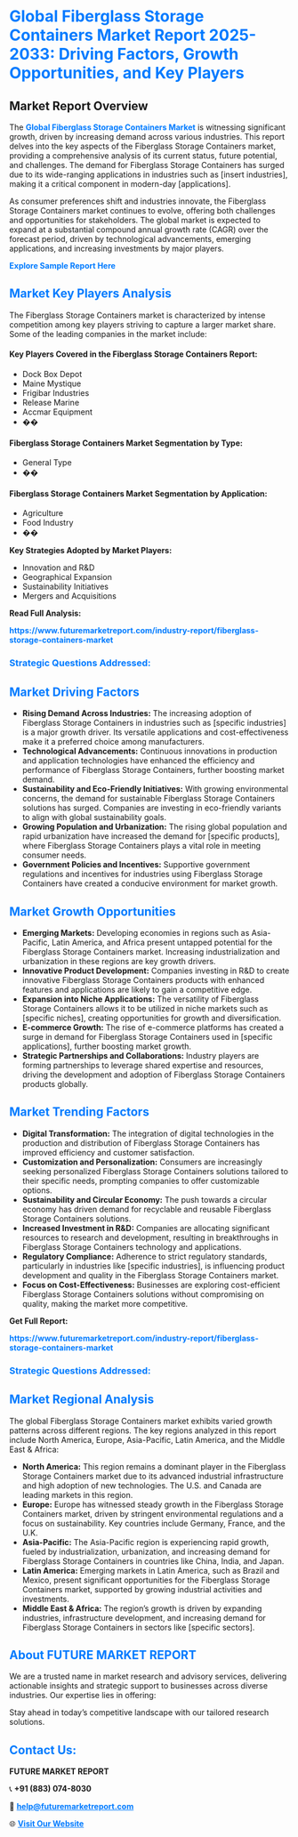 <h1 style="color: #007BFF;">Global Fiberglass Storage Containers Market Report 2025-2033: Driving Factors, Growth Opportunities, and Key Players</h1>

<section id="overview">
<h2>Market Report Overview</h2>
<p>The <a href="https://www.futuremarketreport.com/industry-report/fiberglass-storage-containers-market" style="color: #007BFF; text-decoration: none;"><strong>Global Fiberglass Storage Containers Market</strong></a> is witnessing significant growth, driven by increasing demand across various industries. This report delves into the key aspects of the Fiberglass Storage Containers market, providing a comprehensive analysis of its current status, future potential, and challenges. The demand for Fiberglass Storage Containers has surged due to its wide-ranging applications in industries such as [insert industries], making it a critical component in modern-day [applications].</p>
<p>As consumer preferences shift and industries innovate, the Fiberglass Storage Containers market continues to evolve, offering both challenges and opportunities for stakeholders. The global market is expected to expand at a substantial compound annual growth rate (CAGR) over the forecast period, driven by technological advancements, emerging applications, and increasing investments by major players.</p>
</section>

<section id="overview">
<p><a href="https://www.futuremarketreport.com/request-sample/reportId=117245" style="color: #007BFF; text-decoration: none;"><strong>Explore Sample Report Here</strong></a></p>
</section>

<section id="key-players">
<h2 style="color: #007BFF;">Market Key Players Analysis</h2>
<p>The Fiberglass Storage Containers market is characterized by intense competition among key players striving to capture a larger market share. Some of the leading companies in the market include:</p>
<h4>Key Players Covered in the Fiberglass Storage Containers Report:</h4>
<ul><li>Dock Box Depot</li><li>Maine Mystique</li><li>Frigibar Industries</li><li>Release Marine</li><li>Accmar Equipment</li><li>��</li></ul>
<h4>Fiberglass Storage Containers Market Segmentation by Type:</h4>
<ul><li>General Type</li><li>��</li></ul>

<h4>Fiberglass Storage Containers Market Segmentation by Application:</h4>
<ul><li>Agriculture</li><li>Food Industry</li><li>��</li></ul>
<p><strong>Key Strategies Adopted by Market Players:</strong></p>
<ul>
<li>Innovation and R&D</li>
<li>Geographical Expansion</li>
<li>Sustainability Initiatives</li>
<li>Mergers and Acquisitions</li>
</ul>
</section>

<section>
<p><strong>Read Full Analysis: </strong></p><a href="https://www.futuremarketreport.com/industry-report/fiberglass-storage-containers-market" style="color: #007BFF; text-decoration: none;"><strong>https://www.futuremarketreport.com/industry-report/fiberglass-storage-containers-market</strong></a>
<h3 style="color: #007BFF;">Strategic Questions Addressed:</h3>
</section>

<section id="driving-factors">
<h2 style="color: #007BFF;">Market Driving Factors</h2>
<ul>
<li><strong>Rising Demand Across Industries:</strong> The increasing adoption of Fiberglass Storage Containers in industries such as [specific industries] is a major growth driver. Its versatile applications and cost-effectiveness make it a preferred choice among manufacturers.</li>
<li><strong>Technological Advancements:</strong> Continuous innovations in production and application technologies have enhanced the efficiency and performance of Fiberglass Storage Containers, further boosting market demand.</li>
<li><strong>Sustainability and Eco-Friendly Initiatives:</strong> With growing environmental concerns, the demand for sustainable Fiberglass Storage Containers solutions has surged. Companies are investing in eco-friendly variants to align with global sustainability goals.</li>
<li><strong>Growing Population and Urbanization:</strong> The rising global population and rapid urbanization have increased the demand for [specific products], where Fiberglass Storage Containers plays a vital role in meeting consumer needs.</li>
<li><strong>Government Policies and Incentives:</strong> Supportive government regulations and incentives for industries using Fiberglass Storage Containers have created a conducive environment for market growth.</li>
</ul>
</section>

<section id="growth-opportunities">
<h2 style="color: #007BFF;">Market Growth Opportunities</h2>
<ul>
<li><strong>Emerging Markets:</strong> Developing economies in regions such as Asia-Pacific, Latin America, and Africa present untapped potential for the Fiberglass Storage Containers market. Increasing industrialization and urbanization in these regions are key growth drivers.</li>
<li><strong>Innovative Product Development:</strong> Companies investing in R&D to create innovative Fiberglass Storage Containers products with enhanced features and applications are likely to gain a competitive edge.</li>
<li><strong>Expansion into Niche Applications:</strong> The versatility of Fiberglass Storage Containers allows it to be utilized in niche markets such as [specific niches], creating opportunities for growth and diversification.</li>
<li><strong>E-commerce Growth:</strong> The rise of e-commerce platforms has created a surge in demand for Fiberglass Storage Containers used in [specific applications], further boosting market growth.</li>
<li><strong>Strategic Partnerships and Collaborations:</strong> Industry players are forming partnerships to leverage shared expertise and resources, driving the development and adoption of Fiberglass Storage Containers products globally.</li>
</ul>
</section>

<section id="trending-factors">
<h2 style="color: #007BFF;">Market Trending Factors</h2>
<ul>
<li><strong>Digital Transformation:</strong> The integration of digital technologies in the production and distribution of Fiberglass Storage Containers has improved efficiency and customer satisfaction.</li>
<li><strong>Customization and Personalization:</strong> Consumers are increasingly seeking personalized Fiberglass Storage Containers solutions tailored to their specific needs, prompting companies to offer customizable options.</li>
<li><strong>Sustainability and Circular Economy:</strong> The push towards a circular economy has driven demand for recyclable and reusable Fiberglass Storage Containers solutions.</li>
<li><strong>Increased Investment in R&D:</strong> Companies are allocating significant resources to research and development, resulting in breakthroughs in Fiberglass Storage Containers technology and applications.</li>
<li><strong>Regulatory Compliance:</strong> Adherence to strict regulatory standards, particularly in industries like [specific industries], is influencing product development and quality in the Fiberglass Storage Containers market.</li>
<li><strong>Focus on Cost-Effectiveness:</strong> Businesses are exploring cost-efficient Fiberglass Storage Containers solutions without compromising on quality, making the market more competitive.</li>
</ul>
</section>

<section>
<p><strong>Get Full Report: </strong></p><a href="https://www.futuremarketreport.com/industry-report/fiberglass-storage-containers-market" style="color: #007BFF; text-decoration: none;"><strong>https://www.futuremarketreport.com/industry-report/fiberglass-storage-containers-market</strong></a>
<h3 style="color: #007BFF;">Strategic Questions Addressed:</h3>
</section>


<section id="regional-analysis">
<h2 style="color: #007BFF;">Market Regional Analysis</h2>
<p>The global Fiberglass Storage Containers market exhibits varied growth patterns across different regions. The key regions analyzed in this report include North America, Europe, Asia-Pacific, Latin America, and the Middle East & Africa:</p>
<ul>
<li><strong>North America:</strong> This region remains a dominant player in the Fiberglass Storage Containers market due to its advanced industrial infrastructure and high adoption of new technologies. The U.S. and Canada are leading markets in this region.</li>
<li><strong>Europe:</strong> Europe has witnessed steady growth in the Fiberglass Storage Containers market, driven by stringent environmental regulations and a focus on sustainability. Key countries include Germany, France, and the U.K.</li>
<li><strong>Asia-Pacific:</strong> The Asia-Pacific region is experiencing rapid growth, fueled by industrialization, urbanization, and increasing demand for Fiberglass Storage Containers in countries like China, India, and Japan.</li>
<li><strong>Latin America:</strong> Emerging markets in Latin America, such as Brazil and Mexico, present significant opportunities for the Fiberglass Storage Containers market, supported by growing industrial activities and investments.</li>
<li><strong>Middle East & Africa:</strong> The region’s growth is driven by expanding industries, infrastructure development, and increasing demand for Fiberglass Storage Containers in sectors like [specific sectors].</li>
</ul>
</section>

<footer>
<h2 style="color: #007BFF;">About FUTURE MARKET REPORT</h2>
<p>We are a trusted name in market research and advisory services, delivering actionable insights and strategic support to businesses across diverse industries. Our expertise lies in offering:</p>

<p>Stay ahead in today’s competitive landscape with our tailored research solutions.</p>

<h2 style="color: #007BFF;">Contact Us:</h2>
<p><strong>FUTURE MARKET REPORT</strong></p>
<p>📞 <strong>+91 (883) 074-8030</strong></p>
<p>📧 <strong><a href="mailto:help@futuremarketreport.com" style="color: #007BFF;">help@futuremarketreport.com</a></strong></p>
<p>🌐 <strong><a href="https://www.futuremarketreport.com/" style="color: #007BFF;">Visit Our Website</a></strong></p>
</footer>